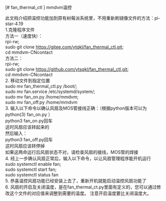 [# fan_thermal_ctl ]
mmdvm温控  

此文档介绍把温控功能加到原有树莓派系统里，不用重新刷镜像文件的方法：pi-star-4.19  
1.克隆程序文件  
方法一（速度快）：  
rpi-rw;   
sudo git clone https://gitee.com/ytqkl/fan_thermal_ctl.git;    
cd mmdvm-CNcontact    
方法二：  
rpi-rw;   
sudo git clone https://github.com/ytsqkl/fan_thermal_ctl.git;  
cd mmdvm-CNcontact    
2. 移动文件到指定位置     
sudo mv fan_thermal_ctl.py /boot/;  
sudo mv fan.service /etc/systemd/system/;  
sudo mv fan_on.py /home/mmdvm;  
sudo mv fan_off.py /home/mmdvm  
3. 输入以下命令以确认风扇及MOS管接线正确：（根据python版本可以为python(3) fan_on.py ）     
python3 fan_on.py回车  
这时风扇应该转起来的  
然后输入：  
python3 fan_off.py回车  
这时风扇应该转停掉  
如果这两命运行后风扇状态不对，请检查风扇的接线，MOS管的焊接  
4. 经上一步确认风扇正常后，输入以下命令，以让风扇管理程序能开机运行      
sudo systemctl enable fan;  
sudo systemctl start fan;  
sudo systemctl status fan  
5. 恭喜温控风扇功能已经安装上去了，重新开机就能启动温控风扇功能了      
6. 风扇的开启及关闭温度，是在fan_thermal_ct.py里面有定义的，您可以通过修改这个文件的对应值来调整到需要的温度。 注意开启温度要比关闭温度大。

